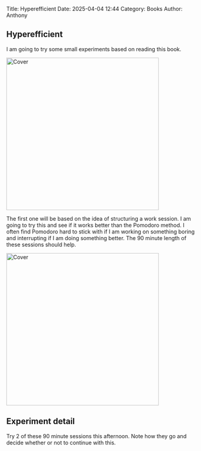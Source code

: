 Title: Hyperefficient
Date: 2025-04-04 12:44
Category: Books
Author: Anthony

## Hyperefficient

I am going to try some small experiments based on reading this book.

<img src="{static}/images/hyperefficient/20250404_122330.jpg" alt="Cover" width="400"/>

The first one will be based on the idea of structuring a work session. I am going to try this and see if it works better than the Pomodoro method. I often find Pomodoro hard to stick with if I am working on something boring and interrupting if I am doing something better. The 90 minute length of these sessions should help.

<img src="{static}/images/hyperefficient/20250404_122529.jpg" alt="Cover" width="400"/>

## Experiment detail

Try 2 of these 90 minute sessions this afternoon. Note how they go and decide whether or not to continue with this.
